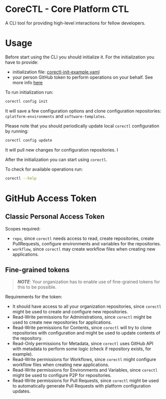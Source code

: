 # CoreCTL - Core Platform CTL
A CLI tool for providing high-level interactions for fellow developers.

# Usage 

Before start using the CLI you should initialize it.
For the initialization you have to provide:
- initialization file: [corectl-init-example.yaml](corectl-init-example.yaml)
- your person GitHub token to perform operations on your behalf. See more info [here](#GitHub-Access-Token)

To run initialization run:
```bash
corectl config init
```
It will save a few configuration options and clone configuration repositories:
`cplatform-environments` and `software-templates`.

Please note that you should periodically update local `corectl` configuration by running:
```bash
corectl config update
```
It will pull new changes for configuration repositories.
I

After the initialization you can start using `corectl`. 

To check for available operations run:
```bash 
corectl --help
```

# GitHub Access Token
## Classic Personal Access Token
Scopes required:
- `repo`, since `corectl` needs access to read, create repositories, create PullRequests, configure environments and variables for the repositories.
- `workflow`, since `corectl` may create workflow files when creating new applications.

## Fine-grained tokens
> **_NOTE_**: Your organization has to enable use of fine-grained tokens for this to be possible.

Requirements for the token:
- It should have access to all your organization repositories, since `corectl` might be used to create and configure new repositories.
- Read-Write permissions for Administrations, since `corectl` might be used to create new repositories for applications.
- Read-Write permissions for Contents, since `corectl` will try to clone repositories with configuration and might be used to update contents of the repository.
- Read-Only permissions for Metadata, since `corectl` uses GitHub API with metadata to perform some logic (check if repository exists, for example).
- Read-Write permissions for Workflows, since `corectl` might configure workflow files when creating new applications.
- Read-Write permissions for Environments and Variables, since `corectl` might be used to configure P2P for repositories.
- Read-Write permissions for Pull Requests, since `corectl` might be used to automatically generate Pull Requests with platform configuration updates.